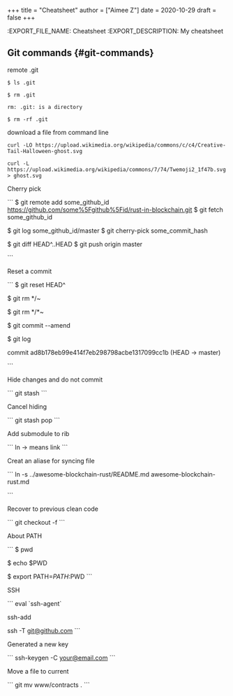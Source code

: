 +++
title = "Cheatsheet"
author = ["Aimee Z"]
date = 2020-10-29
draft = false
+++

:EXPORT\_FILE\_NAME: Cheatsheet
:EXPORT_DESCRIPTION: My cheatsheet


## Git commands {#git-commands}

remote .git

```nil
$ ls .git

$ rm .git

rm: .git: is a directory

$ rm -rf .git
```

download a file from command line

```nil
curl -LO https://upload.wikimedia.org/wikipedia/commons/c/c4/Creative-Tail-Halloween-ghost.svg

curl -L https://upload.wikimedia.org/wikipedia/commons/7/74/Twemoji2_1f47b.svg > ghost.svg
```

Cherry pick

\`\`\`
$ git remote add some\_github\_id <https://github.com/some%5Fgithub%5Fid/rust-in-blockchain.git>
$ git fetch some\_github\_id

$ git log some\_github\_id/master
$ git cherry-pick some\_commit\_hash

$ git diff HEAD^..HEAD
$ git push origin master

\`\`\`

Reset a commit

\`\`\`
$ git reset HEAD^

$ git rm \*/~

$ git rm \*/\*~

$ git commit --amend

$ git log

commit ad8b178eb99e414f7eb298798acbe1317099cc1b (HEAD -> master)

\`\`\`

Hide changes and do not commit

\`\`\`
git stash
\`\`\`

Cancel hiding

\`\`\`
git stash pop
\`\`\`

Add submodule to rib

\`\`\`
ln -> means link
\`\`\`

Creat an aliase for syncing file

\`\`\`
ln -s ../awesome-blockchain-rust/README.md awesome-blockchain-rust.md

\`\`\`

Recover to previous clean code

\`\`\`
git checkout -f
\`\`\`

About PATH

\`\`\`
$ pwd

$ echo $PWD

$ export PATH=$PATH:$PWD
\`\`\`

SSH

\`\`\`
eval \`ssh-agent\`

ssh-add

ssh -T git@github.com
\`\`\`

Generated a new key

\`\`\`
ssh-keygen -C your@email.com
\`\`\`

Move a file to current

\`\`\`
git mv www/contracts .
\`\`\`
